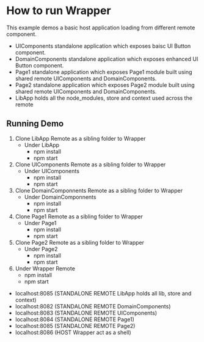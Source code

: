 # How to run Wrapper

This example demos a basic host application loading from different remote component.

- UIComponents standalone application which exposes baisc UI Button component.
- DomainComponents standalone application which exposes enhanced UI Button component.
- Page1 standalone application which exposes Page1 module built using shared remote UIComponents and DomainComponents.
- Page2 standalone application which exposes Page2 module built using shared remote UIComponents and DomainComponents.
- LibApp holds all the node_modules, store and context used across the remote

## Running Demo

1. Clone LibApp Remote as a sibling folder to Wrapper
    - Under LibApp
      * npm install
      * npm start
2. Clone UIComponents Remote as a sibling folder to Wrapper
    - Under UIComponents
      * npm install
      * npm start
3. Clone DomainComponnents Remote as a sibling folder to Wrapper
    - Under DomainComponnents
      * npm install
      * npm start
4. Clone Page1 Remote as a sibling folder to Wrapper
    - Under Page1
      * npm install
      * npm start
5. Clone Page2 Remote as a sibling folder to Wrapper
    - Under Page2
      * npm install
      * npm start
6. Under Wrapper Remote
    * npm install
    * npm start


- localhost:8085 (STANDALONE REMOTE LibApp holds all lib, store and context)
- localhost:8082 (STANDALONE REMOTE DomainComponents)
- localhost:8083 (STANDALONE REMOTE UIComponents)
- localhost:8084 (STANDALONE REMOTE Page1)
- localhost:8085 (STANDALONE REMOTE Page2)
- localhost:8086 (HOST Wrapper act as a shell)
